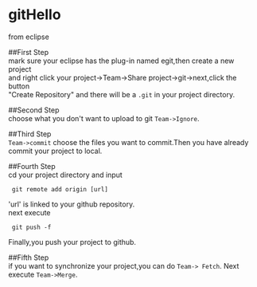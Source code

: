 gitHello
========

from eclipse

##First Step  
mark sure your eclipse has the plug-in named egit,then create a new project  
and right click your project->Team->Share project->git->next,click the button  
"Create Repository" and there will be a `.git` in your project directory.  

##Second Step  
choose what you don't want to upload to git `Team->Ignore`.  

##Third Step  
`Team->commit` choose the files you want to commit.Then you have already  
commit your project to local.  

##Fourth Step  
cd your project directory and input  
```
 git remote add origin [url]
```  
'url' is linked to your github repository.  
next execute  
```
 git push -f
```  
Finally,you push your project to github.  

##Fifth Step  
if you want to synchronize your project,you can do `Team-> Fetch`.
Next execute `Team->Merge`.


